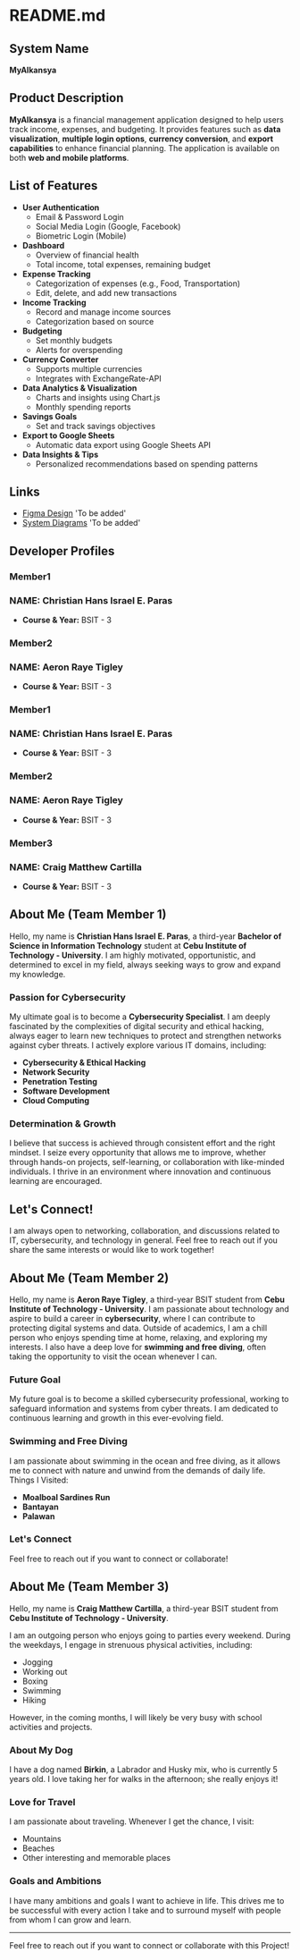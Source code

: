 # README.md

## System Name
**MyAlkansya**

## Product Description
**MyAlkansya** is a financial management application designed to help users track income, expenses, and budgeting. It provides features such as **data visualization**, **multiple login options**, **currency conversion**, and **export capabilities** to enhance financial planning. The application is available on both **web and mobile platforms**.

## List of Features
- **User Authentication**
  - Email & Password Login
  - Social Media Login (Google, Facebook)
  - Biometric Login (Mobile)
- **Dashboard**
  - Overview of financial health
  - Total income, total expenses, remaining budget
- **Expense Tracking**
  - Categorization of expenses (e.g., Food, Transportation)
  - Edit, delete, and add new transactions
- **Income Tracking**
  - Record and manage income sources
  - Categorization based on source
- **Budgeting**
  - Set monthly budgets
  - Alerts for overspending
- **Currency Converter**
  - Supports multiple currencies
  - Integrates with ExchangeRate-API
- **Data Analytics & Visualization**
  - Charts and insights using Chart.js
  - Monthly spending reports
- **Savings Goals**
  - Set and track savings objectives
- **Export to Google Sheets**
  - Automatic data export using Google Sheets API
- **Data Insights & Tips**
  - Personalized recommendations based on spending patterns

## Links
- [Figma Design](#) 'To be added'
- [System Diagrams](#) 'To be added'


## Developer Profiles

### Member1
### NAME: Christian Hans Israel E. Paras
- **Course & Year:** BSIT - 3

### Member2
### NAME: Aeron Raye Tigley
- **Course & Year:** BSIT - 3

### Member1
### NAME: Christian Hans Israel E. Paras
- **Course & Year:** BSIT - 3

### Member2
### NAME: Aeron Raye Tigley
- **Course & Year:** BSIT - 3

### Member3
### NAME: Craig Matthew Cartilla
- **Course & Year:** BSIT - 3

## About Me (Team Member 1)

Hello, my name is **Christian Hans Israel E. Paras**, a third-year **Bachelor of Science in Information Technology** student at **Cebu Institute of Technology - University**. I am highly motivated, opportunistic, and determined to excel in my field, always seeking ways to grow and expand my knowledge.

### Passion for Cybersecurity
My ultimate goal is to become a **Cybersecurity Specialist**. I am deeply fascinated by the complexities of digital security and ethical hacking, always eager to learn new techniques to protect and strengthen networks against cyber threats. I actively explore various IT domains, including:

- **Cybersecurity & Ethical Hacking**
- **Network Security**
- **Penetration Testing**
- **Software Development**
- **Cloud Computing**

### Determination & Growth
I believe that success is achieved through consistent effort and the right mindset. I seize every opportunity that allows me to improve, whether through hands-on projects, self-learning, or collaboration with like-minded individuals. I thrive in an environment where innovation and continuous learning are encouraged.

## Let's Connect!
I am always open to networking, collaboration, and discussions related to IT, cybersecurity, and technology in general. Feel free to reach out if you share the same interests or would like to work together!


## About Me (Team Member 2)

Hello, my name is **Aeron Raye Tigley**, a third-year BSIT student from **Cebu Institute of Technology - University**. I am passionate about technology and aspire to build a career in **cybersecurity**, where I can contribute to protecting digital systems and data. Outside of academics, I am a chill person who enjoys spending time at home, relaxing, and exploring my interests. I also have a deep love for **swimming and free diving**, often taking the opportunity to visit the ocean whenever I can.

### Future Goal
My future goal is to become a skilled cybersecurity professional, working to safeguard information and systems from cyber threats. I am dedicated to continuous learning and growth in this ever-evolving field.

### Swimming and Free Diving
I am passionate about swimming in the ocean and free diving, as it allows me to connect with nature and unwind from the demands of daily life. 
Things I Visited:
- **Moalboal Sardines Run** 
- **Bantayan** 
- **Palawan** 

### Let's Connect
Feel free to reach out if you want to connect or collaborate!

## About Me (Team Member 3)

Hello, my name is **Craig Matthew Cartilla**, a third-year BSIT student from **Cebu Institute of Technology - University**. 

I am an outgoing person who enjoys going to parties every weekend. During the weekdays, I engage in strenuous physical activities, including:

- Jogging
- Working out
- Boxing
- Swimming
- Hiking

However, in the coming months, I will likely be very busy with school activities and projects.

### About My Dog
I have a dog named **Birkin**, a Labrador and Husky mix, who is currently 5 years old. I love taking her for walks in the afternoon; she really enjoys it!

### Love for Travel
I am passionate about traveling. Whenever I get the chance, I visit:

- Mountains
- Beaches
- Other interesting and memorable places

### Goals and Ambitions
I have many ambitions and goals I want to achieve in life. This drives me to be successful with every action I take and to surround myself with people from whom I can grow and learn.

---

Feel free to reach out if you want to connect or collaborate with this Project!


